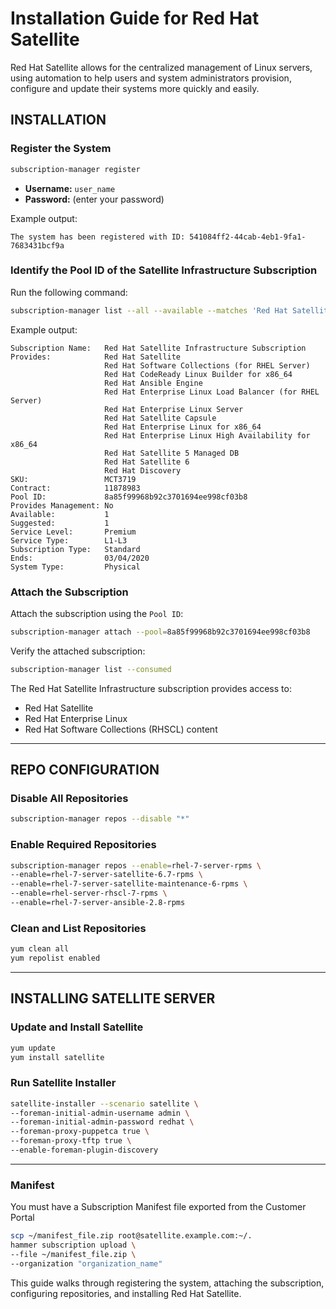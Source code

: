 # Installation Guide for Red Hat Satellite

Red Hat Satellite allows for the centralized management of Linux servers, using automation to help users and system administrators provision, configure and update their systems more quickly and easily.

## INSTALLATION

### Register the System
```bash
subscription-manager register
```
- **Username:** `user_name`  
- **Password:** (enter your password)

Example output:
```
The system has been registered with ID: 541084ff2-44cab-4eb1-9fa1-7683431bcf9a
```

### Identify the Pool ID of the Satellite Infrastructure Subscription
Run the following command:
```bash
subscription-manager list --all --available --matches 'Red Hat Satellite Infrastructure Subscription'
```

Example output:
```
Subscription Name:   Red Hat Satellite Infrastructure Subscription
Provides:            Red Hat Satellite
                     Red Hat Software Collections (for RHEL Server)
                     Red Hat CodeReady Linux Builder for x86_64
                     Red Hat Ansible Engine
                     Red Hat Enterprise Linux Load Balancer (for RHEL Server)
                     Red Hat Enterprise Linux Server
                     Red Hat Satellite Capsule
                     Red Hat Enterprise Linux for x86_64
                     Red Hat Enterprise Linux High Availability for x86_64
                     Red Hat Satellite 5 Managed DB
                     Red Hat Satellite 6
                     Red Hat Discovery
SKU:                 MCT3719
Contract:            11878983
Pool ID:             8a85f99968b92c3701694ee998cf03b8
Provides Management: No
Available:           1
Suggested:           1
Service Level:       Premium
Service Type:        L1-L3
Subscription Type:   Standard
Ends:                03/04/2020
System Type:         Physical
```

### Attach the Subscription
Attach the subscription using the `Pool ID`:
```bash
subscription-manager attach --pool=8a85f99968b92c3701694ee998cf03b8
```

Verify the attached subscription:
```bash
subscription-manager list --consumed
```

The Red Hat Satellite Infrastructure subscription provides access to:
- Red Hat Satellite
- Red Hat Enterprise Linux
- Red Hat Software Collections (RHSCL) content

---

## REPO CONFIGURATION

### Disable All Repositories
```bash
subscription-manager repos --disable "*"
```

### Enable Required Repositories
```bash
subscription-manager repos --enable=rhel-7-server-rpms \
--enable=rhel-7-server-satellite-6.7-rpms \
--enable=rhel-7-server-satellite-maintenance-6-rpms \
--enable=rhel-server-rhscl-7-rpms \
--enable=rhel-7-server-ansible-2.8-rpms
```

### Clean and List Repositories
```bash
yum clean all
yum repolist enabled
```

---

## INSTALLING SATELLITE SERVER

### Update and Install Satellite
```bash
yum update
yum install satellite
```

### Run Satellite Installer
```bash
satellite-installer --scenario satellite \
--foreman-initial-admin-username admin \
--foreman-initial-admin-password redhat \
--foreman-proxy-puppetca true \
--foreman-proxy-tftp true \
--enable-foreman-plugin-discovery
```

---
### Manifest
You must have a Subscription Manifest file exported from the Customer Portal
```bash
scp ~/manifest_file.zip root@satellite.example.com:~/.
hammer subscription upload \
--file ~/manifest_file.zip \
--organization "organization_name"
```

This guide walks through registering the system, attaching the subscription, configuring repositories, and installing Red Hat Satellite.
